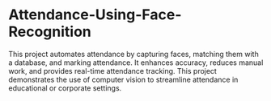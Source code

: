 # Attendance-Using-Face-Recognition
This project automates attendance by capturing faces, matching them with a database, and marking attendance. It enhances accuracy, reduces manual work, and provides real-time attendance tracking. This project demonstrates the use of computer vision to streamline attendance in educational or corporate settings.
